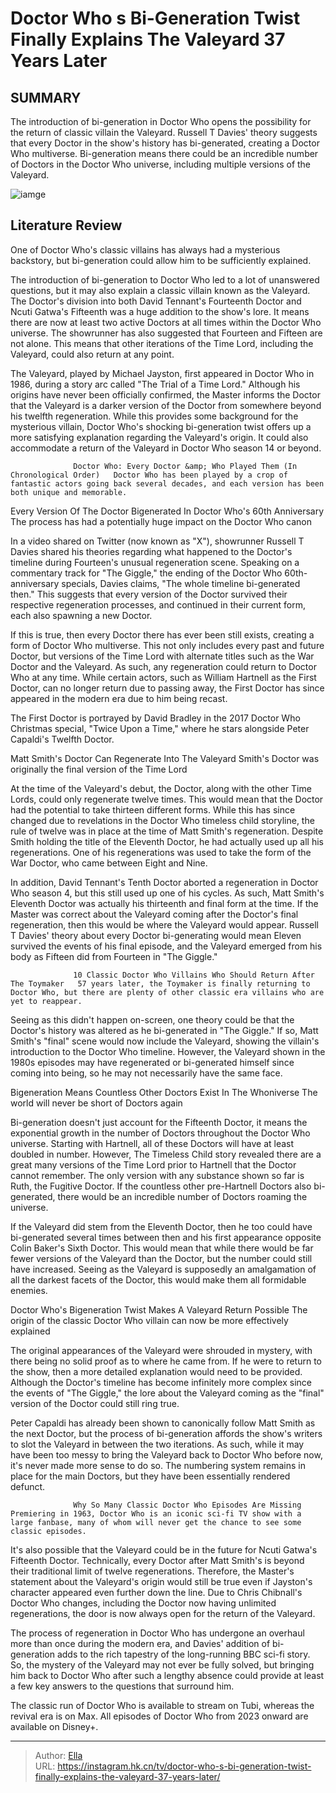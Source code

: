 # Doctor Who s Bi-Generation Twist Finally Explains The Valeyard 37 Years Later


## SUMMARY 



  The introduction of bi-generation in Doctor Who opens the possibility for the return of classic villain the Valeyard.   Russell T Davies&#39; theory suggests that every Doctor in the show&#39;s history has bi-generated, creating a Doctor Who multiverse.   Bi-generation means there could be an incredible number of Doctors in the Doctor Who universe, including multiple versions of the Valeyard.  

![iamge](https://static1.srcdn.com/wordpress/wp-content/uploads/2024/01/untitled-design-81.jpg)

## Literature Review

One of Doctor Who&#39;s classic villains has always had a mysterious backstory, but bi-generation could allow him to be sufficiently explained.




The introduction of bi-generation to Doctor Who led to a lot of unanswered questions, but it may also explain a classic villain known as the Valeyard. The Doctor&#39;s division into both David Tennant&#39;s Fourteenth Doctor and Ncuti Gatwa&#39;s Fifteenth was a huge addition to the show&#39;s lore. It means there are now at least two active Doctors at all times within the Doctor Who universe. The showrunner has also suggested that Fourteen and Fifteen are not alone. This means that other iterations of the Time Lord, including the Valeyard, could also return at any point.




The Valeyard, played by Michael Jayston, first appeared in Doctor Who in 1986, during a story arc called &#34;The Trial of a Time Lord.&#34; Although his origins have never been officially confirmed, the Master informs the Doctor that the Valeyard is a darker version of the Doctor from somewhere beyond his twelfth regeneration. While this provides some background for the mysterious villain, Doctor Who&#39;s shocking bi-generation twist offers up a more satisfying explanation regarding the Valeyard&#39;s origin. It could also accommodate a return of the Valeyard in Doctor Who season 14 or beyond.

                  Doctor Who: Every Doctor &amp; Who Played Them (In Chronological Order)   Doctor Who has been played by a crop of fantastic actors going back several decades, and each version has been both unique and memorable.   


 Every Version Of The Doctor Bigenerated In Doctor Who&#39;s 60th Anniversary 
The process has had a potentially huge impact on the Doctor Who canon
         




In a video shared on Twitter (now known as &#34;X&#34;), showrunner Russell T Davies shared his theories regarding what happened to the Doctor&#39;s timeline during Fourteen&#39;s unusual regeneration scene. Speaking on a commentary track for &#34;The Giggle,&#34; the ending of the Doctor Who 60th-anniversary specials, Davies claims, &#34;The whole timeline bi-generated then.&#34; This suggests that every version of the Doctor survived their respective regeneration processes, and continued in their current form, each also spawning a new Doctor.

If this is true, then every Doctor there has ever been still exists, creating a form of Doctor Who multiverse. This not only includes every past and future Doctor, but versions of the Time Lord with alternate titles such as the War Doctor and the Valeyard. As such, any regeneration could return to Doctor Who at any time. While certain actors, such as William Hartnell as the First Doctor, can no longer return due to passing away, the First Doctor has since appeared in the modern era due to him being recast.






The First Doctor is portrayed by David Bradley in the 2017 Doctor Who Christmas special, &#34;Twice Upon a Time,&#34; where he stars alongside Peter Capaldi&#39;s Twelfth Doctor.






 Matt Smith&#39;s Doctor Can Regenerate Into The Valeyard 
Smith&#39;s Doctor was originally the final version of the Time Lord
          

At the time of the Valeyard&#39;s debut, the Doctor, along with the other Time Lords, could only regenerate twelve times. This would mean that the Doctor had the potential to take thirteen different forms. While this has since changed due to revelations in the Doctor Who timeless child storyline, the rule of twelve was in place at the time of Matt Smith&#39;s regeneration. Despite Smith holding the title of the Eleventh Doctor, he had actually used up all his regenerations. One of his regenerations was used to take the form of the War Doctor, who came between Eight and Nine.




In addition, David Tennant&#39;s Tenth Doctor aborted a regeneration in Doctor Who season 4, but this still used up one of his cycles. As such, Matt Smith&#39;s Eleventh Doctor was actually his thirteenth and final form at the time. If the Master was correct about the Valeyard coming after the Doctor&#39;s final regeneration, then this would be where the Valeyard would appear. Russell T Davies&#39; theory about every Doctor bi-generating would mean Eleven survived the events of his final episode, and the Valeyard emerged from his body as Fifteen did from Fourteen in &#34;The Giggle.&#34;

                  10 Classic Doctor Who Villains Who Should Return After The Toymaker   57 years later, the Toymaker is finally returning to Doctor Who, but there are plenty of other classic era villains who are yet to reappear.    

Seeing as this didn&#39;t happen on-screen, one theory could be that the Doctor&#39;s history was altered as he bi-generated in &#34;The Giggle.&#34; If so, Matt Smith&#39;s &#34;final&#34; scene would now include the Valeyard, showing the villain&#39;s introduction to the Doctor Who timeline. However, the Valeyard shown in the 1980s episodes may have regenerated or bi-generated himself since coming into being, so he may not necessarily have the same face.






 Bigeneration Means Countless Other Doctors Exist In The Whoniverse 
The world will never be short of Doctors again
          

Bi-generation doesn&#39;t just account for the Fifteenth Doctor, it means the exponential growth in the number of Doctors throughout the Doctor Who universe. Starting with Hartnell, all of these Doctors will have at least doubled in number. However, The Timeless Child story revealed there are a great many versions of the Time Lord prior to Hartnell that the Doctor cannot remember. The only version with any substance shown so far is Ruth, the Fugitive Doctor. If the countless other pre-Hartnell Doctors also bi-generated, there would be an incredible number of Doctors roaming the universe.

If the Valeyard did stem from the Eleventh Doctor, then he too could have bi-generated several times between then and his first appearance opposite Colin Baker&#39;s Sixth Doctor. This would mean that while there would be far fewer versions of the Valeyard than the Doctor, but the number could still have increased. Seeing as the Valeyard is supposedly an amalgamation of all the darkest facets of the Doctor, this would make them all formidable enemies.






 Doctor Who&#39;s Bigeneration Twist Makes A Valeyard Return Possible 
The origin of the classic Doctor Who villain can now be more effectively explained
          

The original appearances of the Valeyard were shrouded in mystery, with there being no solid proof as to where he came from. If he were to return to the show, then a more detailed explanation would need to be provided. Although the Doctor&#39;s timeline has become infinitely more complex since the events of &#34;The Giggle,&#34; the lore about the Valeyard coming as the &#34;final&#34; version of the Doctor could still ring true.

Peter Capaldi has already been shown to canonically follow Matt Smith as the next Doctor, but the process of bi-generation affords the show&#39;s writers to slot the Valeyard in between the two iterations. As such, while it may have been too messy to bring the Valeyard back to Doctor Who before now, it&#39;s never made more sense to do so. The numbering system remains in place for the main Doctors, but they have been essentially rendered defunct.




                  Why So Many Classic Doctor Who Episodes Are Missing   Premiering in 1963, Doctor Who is an iconic sci-fi TV show with a large fanbase, many of whom will never get the chance to see some classic episodes.   

It&#39;s also possible that the Valeyard could be in the future for Ncuti Gatwa&#39;s Fifteenth Doctor. Technically, every Doctor after Matt Smith&#39;s is beyond their traditional limit of twelve regenerations. Therefore, the Master&#39;s statement about the Valeyard&#39;s origin would still be true even if Jayston&#39;s character appeared even further down the line. Due to Chris Chibnall&#39;s Doctor Who changes, including the Doctor now having unlimited regenerations, the door is now always open for the return of the Valeyard.

The process of regeneration in Doctor Who has undergone an overhaul more than once during the modern era, and Davies&#39; addition of bi-generation adds to the rich tapestry of the long-running BBC sci-fi story. So, the mystery of the Valeyard may not ever be fully solved, but bringing him back to Doctor Who after such a lengthy absence could provide at least a few key answers to the questions that surround him.






The classic run of Doctor Who is available to stream on Tubi, whereas the revival era is on Max. All episodes of Doctor Who from 2023 onward are available on Disney&#43;.






---

> Author: [Ella](https://instagram.hk.cn/)  
> URL: https://instagram.hk.cn/tv/doctor-who-s-bi-generation-twist-finally-explains-the-valeyard-37-years-later/  

